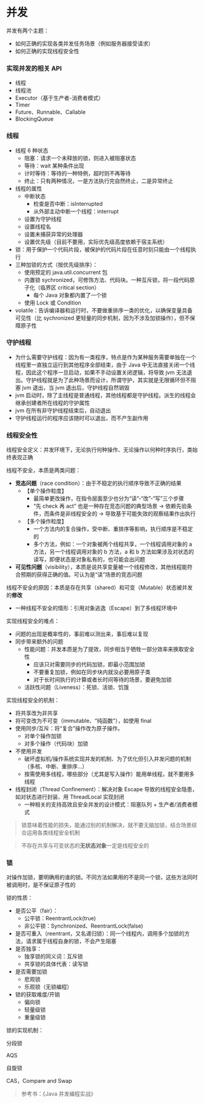 # 并发

并发有两个主题：
- 如何正确的实现各类并发任务场景（例如服务器接受请求）
- 如何正确的实现线程安全性


### 实现并发的相关 API

- 线程
- 线程池
- Executor（基于生产者-消费者模式）
- Timer
- Future、Runnable、Callable
- BlockingQueue


### 线程

- 线程 6 种状态
  - 阻塞：请求一个未释放的锁，则进入被阻塞状态
  - 等待：wait 某种条件出现
  - 计时等待：等待的一种特例，超时则不再等待
  - 终止：只有两种情况，一是方法执行完自然终止，二是异常终止
- 线程的属性
  - 中断状态
    - 检查是否中断：isInterrupted
    - 从外部主动中断一个线程：interrupt
  - 设置为守护线程
  - 设置线程名
  - 设置未捕获异常的处理器
  - 设置优先级（目前不要用，实际优先级高度依赖于宿主系统）
- 锁：用于保护一个代码片段，被保护的代码片段在任意时刻只能由一个线程执行
- 三种加锁的方式（按优先级排序）：
  - 使用预定的 java.util.concurrent 包
  - 内置锁 sychronized，可修饰方法、代码块。一种互斥锁，将一段代码原子化（临界区 critical section）
    - 每个 Java 对象都内置了一个锁
  - 使用 Lock 或 Condition
- volatile：告诉编译器和运行时，不要做重排序一类的优化，以确保变量具备可见性（比 sychronized 更轻量的同步机制，因为不涉及加锁操作），但不保障原子性


### 守护线程

- 为什么需要守护线程：因为有一类程序，特点是作为某种服务需要单独在一个线程里一直独立运行到其他程序全部结束，由于 Java 中无法直接关闭一个线程，因此这个程序一旦启动，如果不手动设置关闭逻辑，将导致 jvm 无法退出。守护线程就是为了此种场景而设计，所谓守护，其实就是无限循环但不阻塞 jvm 退出，当 jvm 退出后，守护线程自然销毁
- jvm 启动时，除了主线程是普通线程，其他线程都是守护线程。派生的线程会继承创建者所在线程的守护属性
- jvm 在所有非守护线程结束后，自动退出
- 守护线程运行的程序应该随时可以退出，而不产生副作用


### 线程安全性

线程安全定义：并发环境下，无论执行何种操作、无论操作以何种时序执行，类始终表现正确

线程不安全，本质是两类问题：
- **竞态问题**（race condition）：由于不稳定的执行顺序导致不正确的结果
  - 【单个操作粒度】
    - 最简单更改操作，在指令层面至少也分为“读”-“改”-“写”三个步骤
    - “先 check 再 act” 也是一种存在竞态问题的典型场景 -> 依赖先验条件，而条件是非线程安全的 -> 导致基于可能失效的观察结果作出执行
  - 【多个操作粒度】
    - 一个方法内的复合操作，受中断、重排序等影响，执行顺序是不稳定的
    - 多个方法，例如：一个对象被两个线程共享，一个线程调用对象的 a 方法，另一个线程调用对象的 b 方法，a 和 b 方法如果涉及对状态的读写，即便状态是对象私有的，也可能会出问题
- **可见性问题**（visibility），本质是说共享变量被一个线程修改，其他线程能符合预期的获得正确的值。可认为是“读”场景的竞态问题

线程不安全的原因：本质是存在共享（shared）和可变（Mutable）状态被并发的**修改**
- 一种线程不安全的情形：引用对象逃逸（Escape）到了多线程环境中

实现线程安全的难点：
- 问题的出现是概率性的，事前难以测出来，事后难以复现
- 同步带来额外的问题
  - 性能问题：并发本质是为了提效，同步相当于牺牲一部分效率来换取安全性
    - 应该只对需要同步的代码加锁，即最小范围加锁
    - 不要重复加锁，例如在同步块内就没必要用原子类
    - 对于长时间执行的计算或者长时间等待的场景，要避免加锁
  - 活跃性问题（Liveness）：死锁、活锁、饥饿

实现线程安全的机制：
- 将共享改为非共享
- 将可变改为不可变（immutable、“纯函数”），如使用 final
- 使用同步/互斥：将“复合”操作改为原子操作。
  - 对单个操作加锁
  - 对多个操作（代码块）加锁
- 不使用并发
  - 破坏虚拟机/操作系统实现并发的机制、为了优化但引入并发问题的机制（多核、中断、重排序...）
  - 按需使用多线程，哪些部分（尤其是写入操作）能用单线程，就不要用多线程
- 线程封闭（Thread Confinement）：解决对象 Escape 导致的线程安全隐患，如对状态进行封装、用 ThreadLocal 实现封闭
  - 一种相关的支持高效且安全并发的设计模式：阻塞队列 + 生产者/消费者模式

> 锁意味着性能的损失，能通过别的机制解决，就不要无脑加锁，结合场景综合运用各类线程安全机制

> 不存在共享与可变状态的**无状态对象**一定是线程安全的


### 锁

对操作加锁，要明确用的谁的锁。不同方法如果用的不是同一个锁，这些方法同时被调用时，是不保证原子性的

锁的性质：
- 是否公平（fair）：
  - 公平锁：ReentrantLock(true)
  - 非公平锁：Synchronized、ReentrantLock(false)
- 是否可重入（reentrant，又名递归锁）：同一个线程内，调用多个加锁的方法，请求属于线程自身的锁，不会产生阻塞
- 是否独享：
  - 独享锁的同义词：互斥锁
  - 共享锁的具体代表：读写锁
- 是否需要加锁
  - 悲观锁
  - 乐观锁（无锁编程）
- 锁的获取难度/开销
  - 偏向锁
  - 轻量级锁
  - 重量级锁

锁的实现机制：

分段锁

AQS

自旋锁

CAS，Compare and Swap



> 参考书：《Java 并发编程实战》
